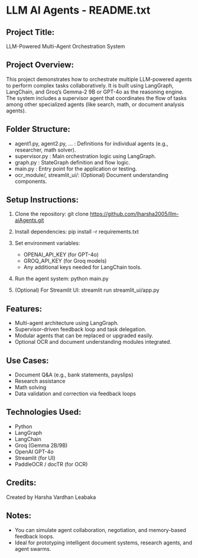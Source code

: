 LLM AI Agents - README.txt
==========================

Project Title:
--------------
LLM-Powered Multi-Agent Orchestration System

Project Overview:
-----------------
This project demonstrates how to orchestrate multiple LLM-powered agents to perform complex tasks collaboratively. It is built using LangGraph, LangChain, and Groq’s Gemma-2 9B or GPT-4o as the reasoning engine. The system includes a supervisor agent that coordinates the flow of tasks among other specialized agents (like search, math, or document analysis agents).

Folder Structure:
-----------------
- agent1.py, agent2.py, ... : Definitions for individual agents (e.g., researcher, math solver).
- supervisor.py             : Main orchestration logic using LangGraph.
- graph.py                  : StateGraph definition and flow logic.
- main.py                   : Entry point for the application or testing.
- ocr_module/, streamlit_ui/: (Optional) Document understanding components.

Setup Instructions:
-------------------
1. Clone the repository:
   git clone https://github.com/lharsha2005/llm-aiAgents.git

2. Install dependencies:
   pip install -r requirements.txt

3. Set environment variables:
   - OPENAI_API_KEY (for GPT-4o)
   - GROQ_API_KEY (for Groq models)
   - Any additional keys needed for LangChain tools.

4. Run the agent system:
   python main.py

5. (Optional) For Streamlit UI:
   streamlit run streamlit_ui/app.py

Features:
---------
- Multi-agent architecture using LangGraph.
- Supervisor-driven feedback loop and task delegation.
- Modular agents that can be replaced or upgraded easily.
- Optional OCR and document understanding modules integrated.

Use Cases:
----------
- Document Q&A (e.g., bank statements, payslips)
- Research assistance
- Math solving
- Data validation and correction via feedback loops

Technologies Used:
------------------
- Python
- LangGraph
- LangChain
- Groq (Gemma 2B/9B)
- OpenAI GPT-4o
- Streamlit (for UI)
- PaddleOCR / docTR (for OCR)

Credits:
--------
Created by Harsha Vardhan Leabaka

Notes:
------
- You can simulate agent collaboration, negotiation, and memory-based feedback loops.
- Ideal for prototyping intelligent document systems, research agents, and agent swarms.


